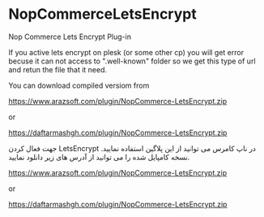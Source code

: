 # NopCommerceLetsEncrypt
Nop Commerce Lets Encrypt Plug-in

If you active lets encrypt on plesk (or some other cp) you will get error becuse it can not access to ".well-known" folder so we get this type of url and retun the file that it need.

You can download compiled versiom from 

https://www.arazsoft.com/plugin/NopCommerce-LetsEncrypt.zip

or

https://daftarmashgh.com/plugin/NopCommerce-LetsEncrypt.zip



جهت فعال کردن LetsEncrypt در ناپ کامرس می توانید از این پلاگین استفاده نمایید.
نسخه کامپایل شده را می توانید از آدرس های زیر دانلود نمایید.

https://www.arazsoft.com/plugin/NopCommerce-LetsEncrypt.zip

or

https://daftarmashgh.com/plugin/NopCommerce-LetsEncrypt.zip
